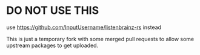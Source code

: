 # DO NOT USE THIS
use https://github.com/InputUsername/listenbrainz-rs instead

This is just a temporary fork with some merged pull requests to allow some upstream packages to get uploaded.
